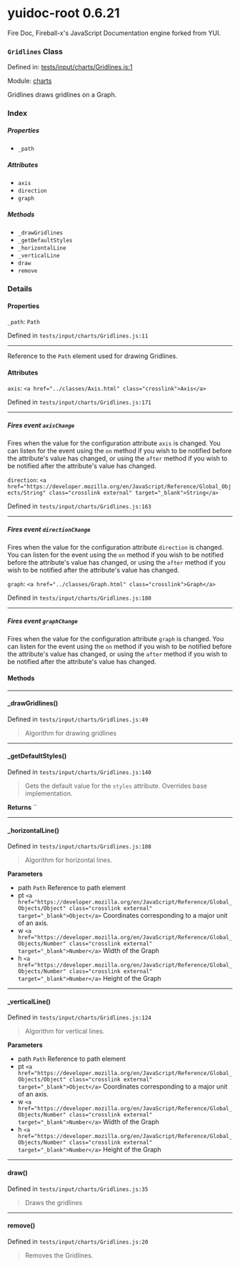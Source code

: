 
# yuidoc-root 0.6.21

Fire Doc, Fireball-x&#x27;s JavaScript Documentation engine forked from YUI.

### `Gridlines` Class


Defined in: [tests/input/charts/Gridlines.js:1](../files/tests/input/charts/Gridlines.js.js)

Module: [charts](../modules/charts.md)




Gridlines draws gridlines on a Graph.

### Index

##### Properties

  - `_path`


##### Attributes

  - `axis`
  - `direction`
  - `graph`


##### Methods


  - `_drawGridlines`
  - `_getDefaultStyles`
  - `_horizontalLine`
  - `_verticalLine`
  - `draw`
  - `remove`





### Details


#### Properties


`_path`: `Path`

Defined in `tests/input/charts/Gridlines.js:11`



---------------------

Reference to the `Path` element used for drawing Gridlines.






#### Attributes


`axis`: `<a href="../classes/Axis.html" class="crosslink">Axis</a>`

Defined in `tests/input/charts/Gridlines.js:171`



---------------------




##### Fires event `axisChange`

Fires when the value for the configuration attribute `axis` is
changed. You can listen for the event using the `on` method if you
wish to be notified before the attribute's value has changed, or
using the `after` method if you wish to be notified after the
attribute's value has changed.



`direction`: `<a href="https://developer.mozilla.org/en/JavaScript/Reference/Global_Objects/String" class="crosslink external" target="_blank">String</a>`

Defined in `tests/input/charts/Gridlines.js:163`



---------------------




##### Fires event `directionChange`

Fires when the value for the configuration attribute `direction` is
changed. You can listen for the event using the `on` method if you
wish to be notified before the attribute's value has changed, or
using the `after` method if you wish to be notified after the
attribute's value has changed.



`graph`: `<a href="../classes/Graph.html" class="crosslink">Graph</a>`

Defined in `tests/input/charts/Gridlines.js:180`



---------------------




##### Fires event `graphChange`

Fires when the value for the configuration attribute `graph` is
changed. You can listen for the event using the `on` method if you
wish to be notified before the attribute's value has changed, or
using the `after` method if you wish to be notified after the
attribute's value has changed.





<!-- Method Block -->
#### Methods



--------------------------
#### _drawGridlines() 

Defined in `tests/input/charts/Gridlines.js:49`



> Algorithm for drawing gridlines




--------------------------
#### _getDefaultStyles() 

Defined in `tests/input/charts/Gridlines.js:140`



> Gets the default value for the `styles` attribute. Overrides
base implementation.


**Returns**
`` 


--------------------------
#### _horizontalLine() 

Defined in `tests/input/charts/Gridlines.js:108`



> Algorithm for horizontal lines.

**Parameters**
- path `Path` Reference to path element
- pt `<a href="https://developer.mozilla.org/en/JavaScript/Reference/Global_Objects/Object" class="crosslink external" target="_blank">Object</a>` Coordinates corresponding to a major unit of an axis.
- w `<a href="https://developer.mozilla.org/en/JavaScript/Reference/Global_Objects/Number" class="crosslink external" target="_blank">Number</a>` Width of the Graph
- h `<a href="https://developer.mozilla.org/en/JavaScript/Reference/Global_Objects/Number" class="crosslink external" target="_blank">Number</a>` Height of the Graph



--------------------------
#### _verticalLine() 

Defined in `tests/input/charts/Gridlines.js:124`



> Algorithm for vertical lines.

**Parameters**
- path `Path` Reference to path element
- pt `<a href="https://developer.mozilla.org/en/JavaScript/Reference/Global_Objects/Object" class="crosslink external" target="_blank">Object</a>` Coordinates corresponding to a major unit of an axis.
- w `<a href="https://developer.mozilla.org/en/JavaScript/Reference/Global_Objects/Number" class="crosslink external" target="_blank">Number</a>` Width of the Graph
- h `<a href="https://developer.mozilla.org/en/JavaScript/Reference/Global_Objects/Number" class="crosslink external" target="_blank">Number</a>` Height of the Graph



--------------------------
#### draw() 

Defined in `tests/input/charts/Gridlines.js:35`



> Draws the gridlines




--------------------------
#### remove() 

Defined in `tests/input/charts/Gridlines.js:20`



> Removes the Gridlines.





